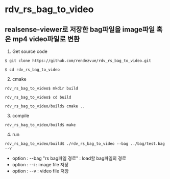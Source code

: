 # rdv_rs_bag_to_video

## realsense-viewer로 저장한 bag파일을 image파일 혹은 mp4 video파일로 변환


1. Get source code
<pre><code>$ git clone https://github.com/rendezvue/rdv_rs_bag_to_video.git<br>
$ cd rdv_rs_bag_to_video</code></pre>

2. cmake
<pre><code>rdv_rs_bag_to_video$ mkdir build<br>
rdv_rs_bag_to_video$ cd build<br>
rdv_rs_bag_to_video/build$ cmake ..</code></pre>

3. compile
<pre><code>rdv_rs_bag_to_video/build$ make</code></pre>

4. run
<pre><code>rdv_rs_bag_to_video/build$ ./rdv_rs_bag_to_video --bag ../bag/test.bag --v</code></pre>
* option : --bag "rs bag파일 경로" : load할 bag파일의 경로
* option : --i : image file 저장
* option : --v : video file 저장
